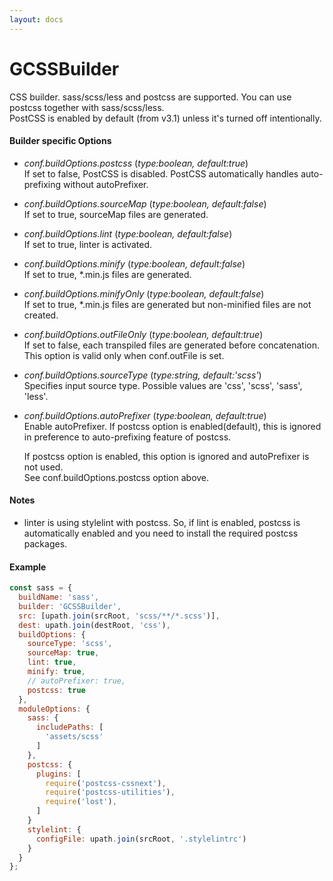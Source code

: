 ```yaml
---
layout: docs
---
```


# GCSSBuilder
CSS builder. sass/scss/less and postcss are supported. You can use postcss together with sass/scss/less.<br>
PostCSS is enabled by default (from v3.1) unless it's turned off intentionally.

#### Builder specific Options
  - *conf.buildOptions.postcss* (<i>type:boolean, default:true</i>)<br>
    If set to false, PostCSS is disabled. PostCSS automatically handles auto-prefixing without autoPrefixer.<br>
  - *conf.buildOptions.sourceMap* (<i>type:boolean, default:false</i>)<br>
    If set to true, sourceMap files are generated.
  - *conf.buildOptions.lint* (<i>type:boolean, default:false</i>)<br>
    If set to true, linter is activated.
  - *conf.buildOptions.minify* (<i>type:boolean, default:false</i>)<br>
    If set to true, *.min.js files are generated.
  - *conf.buildOptions.minifyOnly* (<i>type:boolean, default:false</i>)<br>
    If set to true, *.min.js files are generated but non-minified files are not created.
  - *conf.buildOptions.outFileOnly* (<i>type:boolean, default:*true*</i>)<br>
    If set to false, each transpiled files are generated before concatenation.<br>
    This option is valid only when conf.outFile is set.
  - *conf.buildOptions.sourceType* (<i>type:string, default:'scss'</i>)<br>
    Specifies input source type. Possible values are 'css', 'scss', 'sass', 'less'.
  - *conf.buildOptions.autoPrefixer* (<i>type:boolean, default:true</i>)<br>
    Enable autoPrefixer. If postcss option is enabled(default), this is ignored in preference to auto-prefixing feature of postcss.
    
    If postcss option is enabled, this option is ignored and autoPrefixer is not used.<br>
    See conf.buildOptions.postcss option above.<br>

#### Notes
  - linter is using stylelint with postcss. So, if lint is enabled, postcss is automatically enabled and you need to install the required postcss packages.

#### Example
```javascript
const sass = {
  buildName: 'sass',
  builder: 'GCSSBuilder',
  src: [upath.join(srcRoot, 'scss/**/*.scss')],
  dest: upath.join(destRoot, 'css'),
  buildOptions: {
    sourceType: 'scss',
    sourceMap: true,
    lint: true,
    minify: true,
    // autoPrefixer: true,
    postcss: true
  },
  moduleOptions: {
    sass: {
      includePaths: [
        'assets/scss'
      ]
    },
    postcss: {
      plugins: [
        require('postcss-cssnext'),
        require('postcss-utilities'),
        require('lost'),
      ]
    }
    stylelint: {
      configFile: upath.join(srcRoot, '.stylelintrc')
    }
  }
};
```
